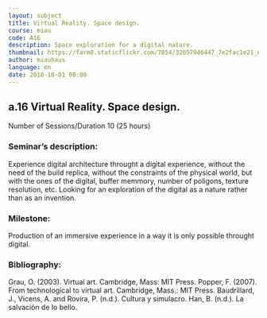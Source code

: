 ```yaml
---
layout: subject
title: Virtual Reality. Space design.
course: miau
code: A16
description: Space exploration for a digital nature.
thumbnail: https://farm8.staticflickr.com/7854/32057046447_7e2fac1e21_o_d.jpg
author: miauhaus
language: en
date: 2018-10-01 00:00
---
```

## a.16 Virtual Reality. Space design.
Number of Sessions/Duration 10 (25 hours)

### Seminar’s description:
Experience digital architecture throught a digital experience, without the need of the build replica, without the constraints of the physical world, but with the ones of the digital, buffer memmory, number of poligons, texture resolution, etc. Looking for an exploration of the digital as a nature rather than as an invention.

### Milestone:
Production of an immersive experience in a way it is only possible throught digital.

### Bibliography:
Grau, O. (2003). Virtual art. Cambridge, Mass: MIT Press.
Popper, F. (2007). From technological to virtual art. Cambridge, Mass.: MIT Press.
Baudrillard, J., Vicens, A. and Rovira, P. (n.d.). Cultura y simulacro.
Han, B. (n.d.). La salvación de lo bello.
